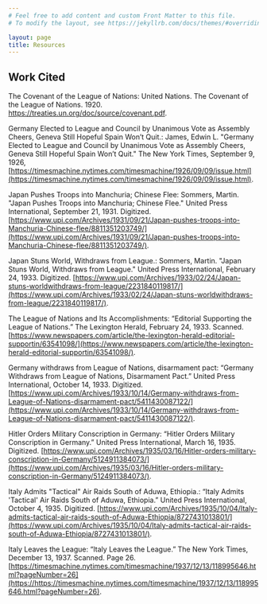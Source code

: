 ```yaml
---
# Feel free to add content and custom Front Matter to this file.
# To modify the layout, see https://jekyllrb.com/docs/themes/#overriding-theme-defaults

layout: page
title: Resources
---
```


## Work Cited

The Covenant of the League of Nations:
United Nations. The Covenant of the League of Nations. 1920. https://treaties.un.org/doc/source/covenant.pdf.

Germany Elected to League and Council by Unanimous Vote as Assembly Cheers, Geneva Still Hopeful Spain Won’t Quit.:
James, Edwin L. "Germany Elected to League and Council by Unanimous Vote as Assembly Cheers, Geneva Still Hopeful Spain Won’t Quit." The New York Times, September 9, 1926, [https://timesmachine.nytimes.com/timesmachine/1926/09/09/issue.html](https://timesmachine.nytimes.com/timesmachine/1926/09/09/issue.html).

Japan Pushes Troops into Manchuria; Chinese Flee:
Sommers, Martin. "Japan Pushes Troops into Manchuria; Chinese Flee." United Press International, September 21, 1931. Digitized. [https://www.upi.com/Archives/1931/09/21/Japan-pushes-troops-into-Manchuria-Chinese-flee/8811351203749/](https://www.upi.com/Archives/1931/09/21/Japan-pushes-troops-into-Manchuria-Chinese-flee/8811351203749/).

Japan Stuns World, Withdraws from League.:
Sommers, Martin. "Japan Stuns World, Withdraws from League." United Press International, February 24, 1933. Digitized. [https://www.upi.com/Archives/1933/02/24/Japan-stuns-worldwithdraws-from-league/2231840119817/](https://www.upi.com/Archives/1933/02/24/Japan-stuns-worldwithdraws-from-league/2231840119817/).

The League of Nations and Its Accomplishments:
“Editorial Supporting the League of Nations.” The Lexington Herald, February 24, 1933. Scanned. [https://www.newspapers.com/article/the-lexington-herald-editorial-supportin/63541098/](https://www.newspapers.com/article/the-lexington-herald-editorial-supportin/63541098/).

Germany withdraws from League of Nations, disarmament pact:
“Germany Withdraws from League of Nations, Disarmament Pact.” United Press International, October 14, 1933. Digitized. [https://www.upi.com/Archives/1933/10/14/Germany-withdraws-from-League-of-Nations-disarmament-pact/5411430087122/](https://www.upi.com/Archives/1933/10/14/Germany-withdraws-from-League-of-Nations-disarmament-pact/5411430087122/).

Hitler Orders Military Conscription in Germany:
“Hitler Orders Military Conscription in Germany.” United Press International, March 16, 1935. Digitized. [https://www.upi.com/Archives/1935/03/16/Hitler-orders-military-conscription-in-Germany/5124911384073/](https://www.upi.com/Archives/1935/03/16/Hitler-orders-military-conscription-in-Germany/5124911384073/).

Italy Admits "Tactical" Air Raids South of Aduwa, Ethiopia.:
“Italy Admits 'Tactical' Air Raids South of Aduwa, Ethiopia.” United Press International, October 4, 1935. Digitized. [https://www.upi.com/Archives/1935/10/04/Italy-admits-tactical-air-raids-south-of-Aduwa-Ethiopia/8727431013801/](https://www.upi.com/Archives/1935/10/04/Italy-admits-tactical-air-raids-south-of-Aduwa-Ethiopia/8727431013801/).

Italy Leaves the League:
“Italy Leaves the League.” The New York Times, December 13, 1937. Scanned. Page 26. [https://timesmachine.nytimes.com/timesmachine/1937/12/13/118995646.html?pageNumber=26](https://https://timesmachine.nytimes.com/timesmachine/1937/12/13/118995646.html?pageNumber=26).